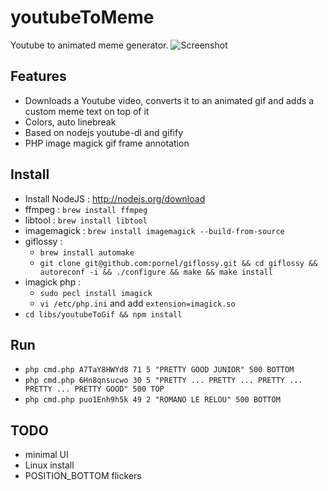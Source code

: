 youtubeToMeme
=============

Youtube to animated meme generator.
![Screenshot](http://grabs.lucasmouilleron.com/grab%202021-03-13%20at%2009.19.39.png)

Features
--------
- Downloads a Youtube video, converts it to an animated gif and adds a custom meme text on top of it
- Colors, auto linebreak
- Based on nodejs youtube-dl and gifify
- PHP image magick gif frame annotation

Install
-------
- Install NodeJS : http://nodejs.org/download
- ffmpeg : `brew install ffmpeg`
- libtool : `brew install libtool`
- imagemagick : `brew install imagemagick --build-from-source`
- giflossy :
    - `brew install automake`
    - `git clone git@github.com:pornel/giflossy.git && cd giflossy && autoreconf -i && ./configure && make && make install`
- imagick php :
    - `sudo pecl install imagick`
    - `vi /etc/php.ini` and add `extension=imagick.so`
- `cd libs/youtubeToGif && npm install`

Run
---
- `php cmd.php A7TaY8HWYd8 71 5 "PRETTY GOOD JUNIOR" 500 BOTTOM`
- `php cmd.php 6Hn8qnsucwo 30 5 "PRETTY ... PRETTY ... PRETTY ... PRETTY ... PRETTY GOOD" 500 TOP`
- `php cmd.php puo1Enh9h5k 49 2 "ROMANO LE RELOU" 500 BOTTOM`

TODO
----
- minimal UI
- Linux install
- POSITION_BOTTOM flickers